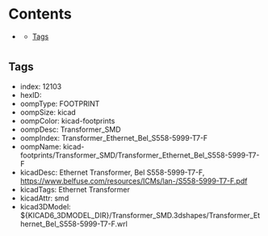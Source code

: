 



Contents
========

* [](#)
	* [Tags](#tags)

# 

## Tags

- index: 12103
- hexID: 
- oompType: FOOTPRINT
- oompSize: kicad
- oompColor: kicad-footprints
- oompDesc: Transformer_SMD
- oompIndex: Transformer_Ethernet_Bel_S558-5999-T7-F
- oompName: kicad-footprints/Transformer_SMD/Transformer_Ethernet_Bel_S558-5999-T7-F
- kicadDesc: Ethernet Transformer, Bel S558-5999-T7-F, https://www.belfuse.com/resources/ICMs/lan-/S558-5999-T7-F.pdf
- kicadTags: Ethernet Transformer
- kicadAttr: smd
- kicad3DModel: ${KICAD6_3DMODEL_DIR}/Transformer_SMD.3dshapes/Transformer_Ethernet_Bel_S558-5999-T7-F.wrl
